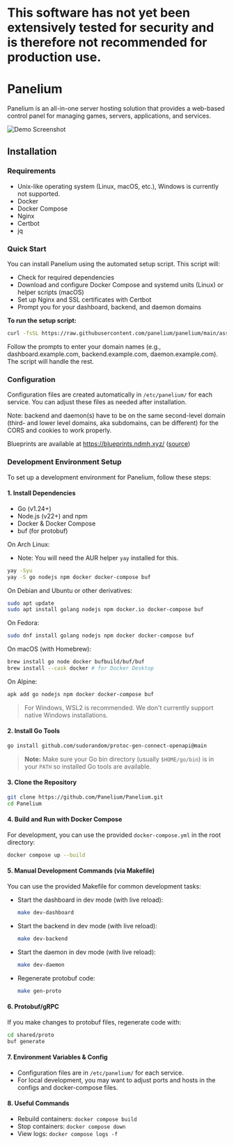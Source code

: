 # This software has not yet been extensively tested for security and is therefore not recommended for production use.

# Panelium

Panelium is an all-in-one server hosting solution that provides a web-based control panel for managing games, servers,
applications, and services.

![Demo Screenshot](https://raw.githubusercontent.com/Panelium/Panelium/7556f9dcc11fa9e80b5dbd065d6c8363fffb7832/assets/panelium-screenshot.png)

## Installation

### Requirements

- Unix-like operating system (Linux, macOS, etc.), Windows is currently not supported.
- Docker
- Docker Compose
- Nginx
- Certbot
- jq

### Quick Start

You can install Panelium using the automated setup script. This script will:

- Check for required dependencies
- Download and configure Docker Compose and systemd units (Linux) or helper scripts (macOS)
- Set up Nginx and SSL certificates with Certbot
- Prompt you for your dashboard, backend, and daemon domains

**To run the setup script:**

```bash
curl -fsSL https://raw.githubusercontent.com/panelium/panelium/main/assets/panelium-setup.sh | bash
```

Follow the prompts to enter your domain names (e.g., dashboard.example.com, backend.example.com, daemon.example.com).
The script will handle the rest.

### Configuration

Configuration files are created automatically in `/etc/panelium/` for each service. You can adjust these files as
needed after installation.

Note: backend and daemon(s) have to be on the same second-level domain (third- and lower level domains, aka subdomains,
can be different) for the CORS and cookies to work properly.

Blueprints are available at https://blueprints.ndmh.xyz/ ([source](https://github.com/Panelium/Blueprints))

### Development Environment Setup

To set up a development environment for Panelium, follow these steps:

#### 1. Install Dependencies

- Go (v1.24+)
- Node.js (v22+) and npm
- Docker & Docker Compose
- buf (for protobuf)

On Arch Linux:

- Note: You will need the AUR helper `yay` installed for this.

```sh
yay -Syu
yay -S go nodejs npm docker docker-compose buf
```

On Debian and Ubuntu or other derivatives:

```sh
sudo apt update
sudo apt install golang nodejs npm docker.io docker-compose buf
```

On Fedora:

```sh
sudo dnf install golang nodejs npm docker docker-compose buf
```

On macOS (with Homebrew):

```sh
brew install go node docker bufbuild/buf/buf
brew install --cask docker # for Docker Desktop
```

On Alpine:

```sh
apk add go nodejs npm docker docker-compose buf
```

> For Windows, WSL2 is recommended. We don't currently support native Windows installations.

#### 2. Install Go Tools

```sh
go install github.com/sudorandom/protoc-gen-connect-openapi@main
```

> **Note:** Make sure your Go bin directory (usually `$HOME/go/bin`) is in your `PATH` so installed Go tools are
> available.

#### 3. Clone the Repository

```sh
git clone https://github.com/Panelium/Panelium.git
cd Panelium
```

#### 4. Build and Run with Docker Compose

For development, you can use the provided `docker-compose.yml` in the root directory:

```sh
docker compose up --build
```

#### 5. Manual Development Commands (via Makefile)

You can use the provided Makefile for common development tasks:

- Start the dashboard in dev mode (with live reload):
  ```sh
  make dev-dashboard
  ```
- Start the backend in dev mode (with live reload):
  ```sh
  make dev-backend
  ```
- Start the daemon in dev mode (with live reload):
  ```sh
  make dev-daemon
  ```
- Regenerate protobuf code:
  ```sh
  make gen-proto
  ```

#### 6. Protobuf/gRPC

If you make changes to protobuf files, regenerate code with:

```sh
cd shared/proto
buf generate
```

#### 7. Environment Variables & Config

- Configuration files are in `/etc/panelium/` for each service.
- For local development, you may want to adjust ports and hosts in the configs and docker-compose files.

#### 8. Useful Commands

- Rebuild containers: `docker compose build`
- Stop containers: `docker compose down`
- View logs: `docker compose logs -f`
